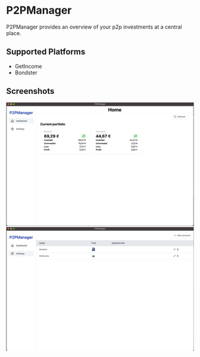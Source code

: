 # P2PManager

P2PManager provides an overview of your p2p investments at a central place.

## Supported Platforms

- GetIncome
- Bondster

## Screenshots

![Overview](https://raw.githubusercontent.com/exAphex/p2pmanager/main/assets/overview.png)
![Settings](https://raw.githubusercontent.com/exAphex/p2pmanager/main/assets/settings.png)
